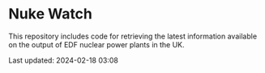 # Nuke Watch

This repository includes code for retrieving the latest information available on the output of EDF nuclear power plants in the UK.

Last updated: 2024-02-18 03:08